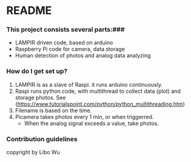 # README #


### This project consists several parts:###
 * LAMPIR driven code, based on arduino
 * Raspberry Pi code for camera, data storage
 * Human detection of photos and analog data analyzing


### How do I get set up? ###
1. LAMPIR is as a slave of Raspi. it runs arduino continuously. 
2. Raspi runs python code, with multithread to collect data (plot) and storage photos. See (https://www.tutorialspoint.com/python/python_multithreading.htm)
3. Filename is based on the time.
4. Picamera takes photos every 1 min, or when triggerred.
   *  When the analog signal exceeds a value, take photos.


### Contribution guidelines ###



copyright by Libo Wu
